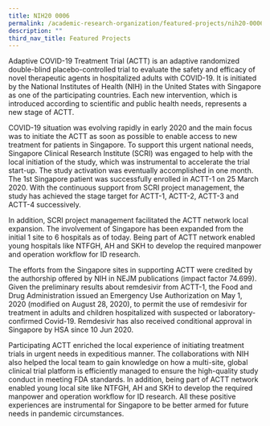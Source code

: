 ```yaml
---
title: NIH20 0006
permalink: /academic-research-organization/featured-projects/nih20-0006/
description: ""
third_nav_title: Featured Projects
---
```

Adaptive COVID-19 Treatment Trial (ACTT) is an adaptive randomized double-blind placebo-controlled trial to evaluate the safety and efficacy of novel therapeutic agents in hospitalized adults with COVID-19. It is initiated by the National Institutes of Health (NIH) in the United States with Singapore as one of the participating countries. Each new intervention, which is introduced according to scientific and public health needs, represents a new stage of ACTT.

COVID-19 situation was evolving rapidly in early 2020 and the main focus was to initiate the ACTT as soon as possible to enable access to new treatment for patients in Singapore. To support this urgent national needs, Singapore Clinical Research Institute (SCRI) was engaged to help with the local initiation of the study, which was instrumental to accelerate the trial start-up. The study activation was eventually accomplished in one month. The 1st Singapore patient was successfully enrolled in ACTT-1 on 25 March 2020. With the continuous support from SCRI project management, the study has achieved the stage target for ACTT-1, ACTT-2, ACTT-3 and ACTT-4 successively.

In addition, SCRI project management facilitated the ACTT network local expansion. The involvement of Singapore has been expanded from the initial 1 site to 6 hospitals as of today. Being part of ACTT network enabled young hospitals like NTFGH, AH and SKH to develop the required manpower and operation workflow for ID research.

The efforts from the Singapore sites in supporting ACTT were credited by the authorship offered by NIH in NEJM publications (impact factor 74.699). Given the preliminary results about remdesivir from ACTT-1, the Food and Drug Administration issued an Emergency Use Authorization on May 1, 2020 (modified on August 28, 2020), to permit the use of remdesivir for treatment in adults and children hospitalized with suspected or laboratory- confirmed Covid-19. Remdesivir has also received conditional approval in Singapore by HSA since 10 Jun 2020.

Participating ACTT enriched the local experience of initiating treatment trials in urgent needs in expeditious manner. The collaborations with NIH also helped the local team to gain knowledge on how a multi-site, global clinical trial platform is efficiently managed to ensure the high-quality study conduct in meeting FDA standards. In addition, being part of ACTT network enabled young local site like NTFGH, AH and SKH to develop the required manpower and operation workflow for ID research. All these positive experiences are instrumental for Singapore to be better armed for future needs in pandemic circumstances.